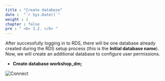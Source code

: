 ```yaml
---
title : "Create database"
date :  "`r Sys.Date()`" 
weight : 2 
chapter : false
pre : " <b> 3.2. </b> "
---
```


After successfully logging in to RDS, there will be one database already created during the RDS setup process (this is the **Initial database name**).  
Now, we will create an additional database to configure user permissions.  

+ **Create database workshop_dm;**  

![Connect](/images/3.connect/008-createdb.png)
